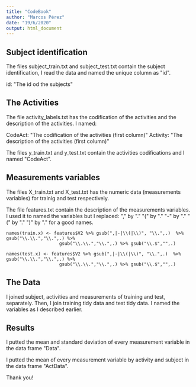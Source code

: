 ```yaml
---
title: "CodeBook"
author: "Marcos Pérez"
date: "19/6/2020"
output: html_document
---
```


## Subject identification

The files subject_train.txt and subject_test.txt contain the subject identification, I read the data and named the unique column as "id".

id: "The id od the subjects"

## The Activities

The file activity_labels.txt has the codification of the activities and the description of the activities. I named:

CodeAct: "The codification of the activities (first column)"
Activity: "The description of the activities (first column)"

The files y_train.txt and y_test.txt contain the activities codifications and I named "CodeAct".



## Measurements variables

The files X_train.txt and X_test.txt has the numeric data (measurements variables) for trainig and test respectively.

The file features.txt contain the description of the measurements variables. I used it to named the variables but I replaced:
"," by "."
"(" by "."
"-" by "."
"(" by "."
")" by "."
for a good names.

```{r}
names(train.x) <- features$V2 %>% gsub(",|-|\\(|\\)", "\\.",.)  %>% gsub("\\.\\.","\\.",.) %>% 
                    gsub("\\.\\.","\\.",.) %>% gsub("\\.$","",.)
                    
names(test.x) <- features$V2 %>% gsub(",|-|\\(|\\)", "\\.",.)  %>% gsub("\\.\\.","\\.",.) %>% 
                    gsub("\\.\\.","\\.",.) %>% gsub("\\.$","",.)
```


## The Data

I joined subject, activities and measurements of training and test, separately. Then, I join training tidy data and test tidy data. I named the variables as I described earlier.


## Results

I putted the mean and standard deviation of every measurement variable in the data frame "Data".

I putted the mean of every measurement variable by activity and subject in the data frame "ActData".

Thank you!
